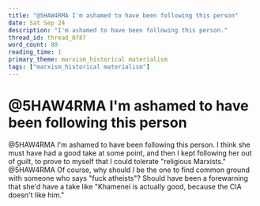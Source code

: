 ```yaml
---
title: "@5HAW4RMA I'm ashamed to have been following this person"
date: Sat Sep 24
description: "I'm ashamed to have been following this person."
thread_id: thread_0787
word_count: 80
reading_time: 1
primary_theme: marxism_historical materialism
tags: ["marxism_historical materialism"]
---
```


# @5HAW4RMA I'm ashamed to have been following this person

@5HAW4RMA I'm ashamed to have been following this person. I think she must have had a good take at some point, and then I kept following her out of guilt, to prove to myself that I could tolerate "religious Marxists." @5HAW4RMA Of course, why should *I* be the one to find common ground with someone who says "fuck atheists"? Should have been a forewarning that she'd have a take like "Khamenei is actually good, because the CIA doesn't like him."